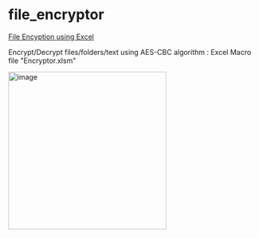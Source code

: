 # file_encryptor

[File Encyption using Excel](https://github.com/WingsMaker/file_encryptor/blob/main/encryptor.xlsm)

Encrypt/Decrypt files/folders/text using AES-CBC algorithm : Excel Macro file "Encryptor.xlsm"


<img width="317" alt="image" src="https://github.com/WingsMaker/excel_aes/assets/32192638/39f87505-786a-4856-ba00-d4e84c458fd7">
